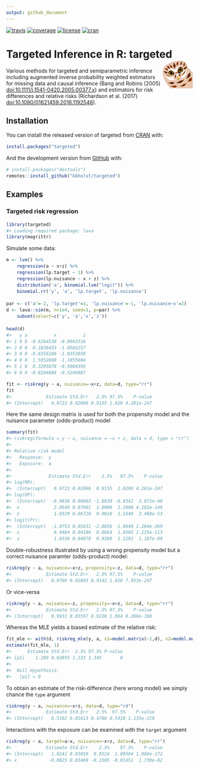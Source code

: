 ```yaml
---
output: github_document
---
```


<!-- README.md is generated from README.Rmd. Please edit that file -->




<!-- badges: start -->
  [![travis](https://travis-ci.org/kkholst/targeted.svg?branch=master)](https://travis-ci.org/kkholst/targeted)
  [![coverage](https://codecov.io/github/kkholst/targeted/coverage.svg?branch=master)](https://codecov.io/github/kkholst/targeted?branch=master)
  [![license](https://img.shields.io/badge/License-Apache%202.0-blue.svg)](https://opensource.org/licenses/Apache-2.0)
  [![cran](https://www.r-pkg.org/badges/version-last-release/targeted)](http://cranlogs.r-pkg.org/downloads/total/last-month/targeted)
<!-- badges: end -->


# Targeted Inference in R: targeted <a href="https://targetlib.org/r/"><img src="man/figures/logo.svg" align="right" height="75" /></a>

Various methods for targeted and semiparametric inference including
augmented inverse probability weighted estimators for missing data and
causal inference (Bang and Robins (2005)
<doi:10.1111/j.1541-0420.2005.00377.x>) and estimators for risk
differences and relative risks (Richardson et al. (2017)
<doi:10.1080/01621459.2016.1192546>).

## Installation

You can install the released version of targeted from [CRAN](<https://CRAN.R-project.org>) with:


```r
install.packages("targeted")
```

And the development version from [GitHub](<https://github.com/>) with:


```r
# install.packages("devtools")
remotes::install_github("kkholst/targeted")
```

## Examples


### Targeted risk regression


```r
library(targeted)
#> Loading required package: lava
library(magrittr)
```

Simulate some data:


```r
m <- lvm() %>%
    regression(a ~ x+z) %>%
    regression(lp.target ~ 1) %>%
    regression(lp.nuisance ~ x + z) %>%
    distribution('a', binomial.lvm("logit")) %>%
    binomial.rr('y', 'a', 'lp.target', 'lp.nuisance')

par <- c('a'=-2, 'lp.target'=1, 'lp.nuisance'=-1, 'lp.nuisance~x'=2)
d <- lava::sim(m, n=1e4, seed=1, p=par) %>%
    subset(select=c('y', 'a','x','z'))

head(d)
#>   y a          x          z
#> 1 0 0 -0.6264538 -0.8043316
#> 2 0 0  0.1836433 -1.0565257
#> 3 0 0 -0.8356286 -1.0353958
#> 4 0 0  1.5952808 -1.1855604
#> 5 1 0  0.3295078 -0.5004395
#> 6 0 0 -0.8204684 -0.5249887
```


```r
fit <- riskreg(y ~ a, nuisance=~x+z, data=d, type="rr")
fit
#>             Estimate Std.Err   2.5% 97.5%    P-value
#> (Intercept)   0.9722 0.02896 0.9155 1.029 4.281e-247
```

Here the same design matrix is used for both the propensity model and
the nuisance parameter (odds-product) model


```r
summary(fit)
#> riskreg(formula = y ~ a, nuisance = ~x + z, data = d, type = "rr")
#> 
#> Relative risk model
#>   Response:  y 
#>   Exposure:  a 
#> 
#>              Estimate Std.Err    2.5%   97.5%    P-value
#> log(RR):                                                
#>  (Intercept)   0.9722 0.02896  0.9155  1.0290 4.281e-247
#> log(OP):                                                
#>  (Intercept)  -0.9636 0.06603 -1.0930 -0.8342  3.072e-48
#>  x             2.0549 0.07901  1.9000  2.2098 4.182e-149
#>  z             1.0329 0.06728  0.9010  1.1648  3.468e-53
#> logit(Pr):                                              
#>  (Intercept)  -1.9753 0.05631 -2.0856 -1.8649 1.284e-269
#>  x             0.9484 0.04186  0.8664  1.0305 1.235e-113
#>  z             1.0336 0.04878  0.9380  1.1292  1.187e-99
```

Double-robustness illustrated by using a wrong propensity
model but a correct nuisance paramter (odds-product) model:


```r
riskreg(y ~ a, nuisance=~x+z, propensity=~z, data=d, type="rr")
#>             Estimate Std.Err   2.5% 97.5%    P-value
#> (Intercept)   0.9709 0.02893 0.9142 1.028 7.053e-247
```

Or vice-versa


```r
riskreg(y ~ a, nuisance=~z, propensity=~x+z, data=d, type="rr")
#>             Estimate Std.Err   2.5% 97.5%    P-value
#> (Intercept)   0.9931 0.03597 0.9226 1.064 8.286e-168
```

Whereas the MLE yields a biased estimate of the relative risk:


```r
fit_mle <- with(d, riskreg_mle(y, a, x1=model.matrix(~1,d), x2=model.matrix(~z, d)))
estimate(fit_mle, 1)
#>      Estimate Std.Err  2.5% 97.5% P-value
#> [p1]    1.289 0.02855 1.233 1.345       0
#> 
#>  Null Hypothesis: 
#>   [p1] = 0
```

To obtain an estimate of the risk-difference (here wrong model) we simply chance the `type` argument


```r
riskreg(y ~ a, nuisance=~x+z, data=d, type="rd")
#>             Estimate Std.Err   2.5%  97.5%    P-value
#> (Intercept)   0.5102 0.01613 0.4786 0.5418 1.135e-219
```


Interactions with the exposure can be examined with the `target` argument


```r
riskreg(y ~ a, target=a~x, nuisance=~x+z, data=d, type="rr")
#>             Estimate Std.Err    2.5%    97.5%    P-value
#> (Intercept)   1.0241 0.03659  0.9524  1.09584 1.986e-172
#> x            -0.0825 0.03469 -0.1505 -0.01451  1.739e-02
```
